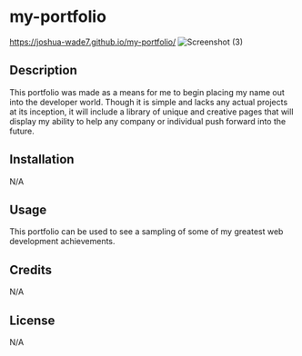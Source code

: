 # my-portfolio

https://joshua-wade7.github.io/my-portfolio/
![Screenshot (3)](https://user-images.githubusercontent.com/123442413/217715731-71729f05-4820-40cd-9dca-109a3eeda017.png)

## Description

This portfolio was made as a means for me to begin placing my name out into the developer world. Though it is simple and lacks any actual projects at its inception, it will include a library of unique and creative pages that will display my ability to help any company or individual push forward into the future.

## Installation

N/A

## Usage

This portfolio can be used to see a sampling of some of my greatest web development achievements.

## Credits

N/A

## License

N/A
